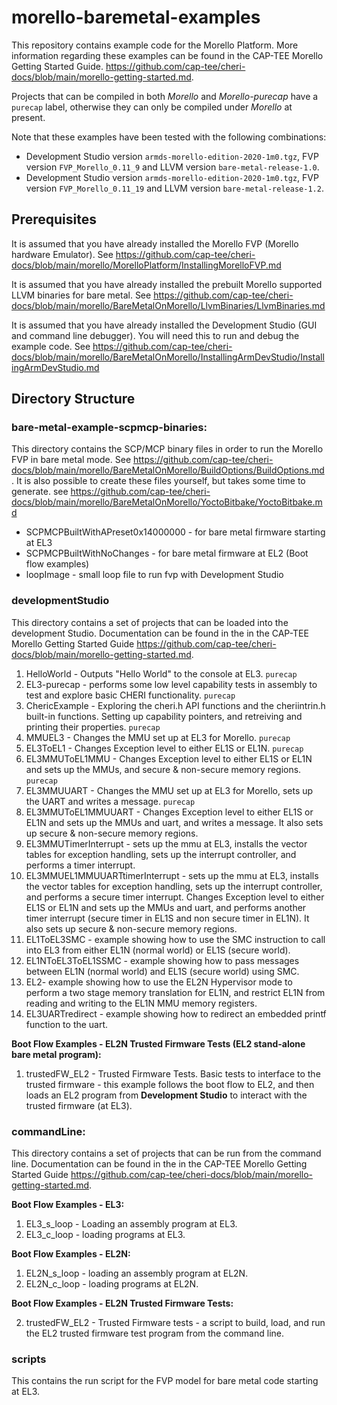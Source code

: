 # morello-baremetal-examples
This repository contains example code for the Morello Platform. More information regarding these examples can be found in the CAP-TEE Morello Getting Started Guide. https://github.com/cap-tee/cheri-docs/blob/main/morello-getting-started.md. 

Projects that can be compiled in both *Morello* and *Morello-purecap* have a `purecap` label, otherwise they can only be compiled under *Morello* at present.

Note that these examples have been tested with the following combinations:
* Development Studio version `armds-morello-edition-2020-1m0.tgz`, FVP version `FVP_Morello_0.11_9` and LLVM version `bare-metal-release-1.0`.
* Development Studio version `armds-morello-edition-2020-1m0.tgz`, FVP version `FVP_Morello_0.11_19` and LLVM version `bare-metal-release-1.2`.

## Prerequisites

It is assumed that you have already installed the Morello FVP (Morello hardware Emulator). See https://github.com/cap-tee/cheri-docs/blob/main/morello/MorelloPlatform/InstallingMorelloFVP.md 

It is assumed that you have already installed the prebuilt Morello supported LLVM binaries for bare metal. See https://github.com/cap-tee/cheri-docs/blob/main/morello/BareMetalOnMorello/LlvmBinaries/LlvmBinaries.md

It is assumed that you have already installed the Development Studio (GUI and command line debugger). You will need this to run and debug the example code. See https://github.com/cap-tee/cheri-docs/blob/main/morello/BareMetalOnMorello/InstallingArmDevStudio/InstallingArmDevStudio.md

## Directory Structure

### bare-metal-example-scpmcp-binaries:

This directory contains the SCP/MCP binary files in order to run the Morello FVP in bare metal mode. See https://github.com/cap-tee/cheri-docs/blob/main/morello/BareMetalOnMorello/BuildOptions/BuildOptions.md. It is also possible to create these files yourself, but takes some time to generate. see https://github.com/cap-tee/cheri-docs/blob/main/morello/BareMetalOnMorello/YoctoBitbake/YoctoBitbake.md 

* SCPMCPBuiltWithAPreset0x14000000 - for bare metal firmware starting at EL3
* SCPMCPBuiltWithNoChanges - for bare metal firmware at EL2 (Boot flow examples)
* loopImage - small loop file to run fvp with Development Studio

### developmentStudio

This directory contains a set of projects that can be loaded into the development Studio. Documentation can be found in the in the CAP-TEE Morello Getting Started Guide https://github.com/cap-tee/cheri-docs/blob/main/morello-getting-started.md.

1. HelloWorld - Outputs "Hello World" to the console at EL3. `purecap`
2. EL3-purecap - performs some low level capability tests in assembly to test and explore basic CHERI functionality. `purecap`
3. ChericExample - Exploring the cheri.h API functions and the cheriintrin.h built-in functions. Setting up capability pointers, and retreiving and printing their properties. `purecap`
4. MMUEL3 - Changes the MMU set up at EL3 for Morello. `purecap`
5. EL3ToEL1 - Changes Exception level to either EL1S or EL1N. `purecap`
6. EL3MMUToEL1MMU - Changes Exception level to either EL1S or EL1N and sets up the MMUs, and secure & non-secure memory regions. `purecap`
7. EL3MMUUART - Changes the MMU set up at EL3 for Morello, sets up the UART and writes a message. `purecap`
8. EL3MMUToEL1MMUUART - Changes Exception level to either EL1S or EL1N and sets up the MMUs and uart, and writes a message. It also sets up secure & non-secure memory regions.
9. EL3MMUTimerInterrupt - sets up the mmu at EL3, installs the vector tables for exception handling, sets up the interrupt controller, and performs a timer interrupt.
10. EL3MMUEL1MMUUARTtimerInterrupt - sets up the mmu at EL3, installs the vector tables for exception handling, sets up the interrupt controller, and performs a secure timer interrupt. Changes Exception level to either EL1S or EL1N and sets up the MMUs and uart, and performs another timer interrupt (secure timer in EL1S and non secure timer in EL1N). It also sets up secure & non-secure memory regions.
11. EL1ToEL3SMC - example showing how to use the SMC instruction to call into EL3 from either EL1N (normal world) or EL1S (secure world).
12. EL1NToEL3ToEL1SSMC - example showing how to pass messages between EL1N (normal world) and EL1S (secure world) using SMC.
13. EL2- example showing how to use the EL2N Hypervisor mode to perform a two stage memory translation for EL1N, and restrict EL1N from reading and writing to the EL1N MMU memory registers. 
14. EL3UARTredirect - example showing how to redirect an embedded printf function to the uart. 

**Boot Flow Examples - EL2N Trusted Firmware Tests (EL2 stand-alone bare metal program):**

1. trustedFW_EL2 - Trusted Firmware Tests. Basic tests to interface to the trusted firmware - this example follows the boot flow to EL2, and then loads an EL2 program from **Development Studio** to interact with the trusted firmware (at EL3).

### commandLine:

This directory contains a set of projects that can be run from the command line. Documentation can be found in the in the CAP-TEE Morello Getting Started Guide https://github.com/cap-tee/cheri-docs/blob/main/morello-getting-started.md.

**Boot Flow Examples - EL3:**

1. EL3_s_loop - Loading an assembly program at EL3.
2. EL3_c_loop - loading programs at EL3.

**Boot Flow Examples - EL2N:**

1. EL2N_s_loop - loading an assembly program at EL2N.
2. EL2N_c_loop - loading programs at EL2N.

**Boot Flow Examples - EL2N Trusted Firmware Tests:**

2. trustedFW_EL2 - Trusted Firmware tests - a script to build, load, and run the EL2 trusted firmware test program from the command line.

### scripts

This contains the run script for the FVP model for bare metal code starting at EL3.